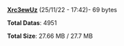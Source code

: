 [**Xrc3ewUz**](/data/Xrc3ewUz.txt) (25/11/22 - 17:42)- 69 bytes

**Total Datas**: 4951

**Total Size**: 27.66 MB / 27.7 MB